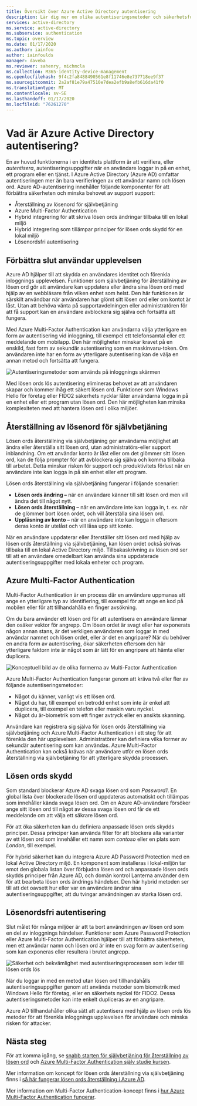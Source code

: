 ```yaml
---
title: Översikt över Azure Active Directory autentisering
description: Lär dig mer om olika autentiseringsmetoder och säkerhetsfunktioner för användar inloggningar med Azure Active Directory.
services: active-directory
ms.service: active-directory
ms.subservice: authentication
ms.topic: overview
ms.date: 01/17/2020
ms.author: iainfou
author: iainfoulds
manager: daveba
ms.reviewer: sahenry, michmcla
ms.collection: M365-identity-device-management
ms.openlocfilehash: 9f4c2fa8488490561e8f11746e8e737718ee9f37
ms.sourcegitcommit: 2a2af81e79a47510e7dea2efb9a8efb616da41f0
ms.translationtype: MT
ms.contentlocale: sv-SE
ms.lasthandoff: 01/17/2020
ms.locfileid: "76261270"
---
```

# <a name="what-is-azure-active-directory-authentication"></a>Vad är Azure Active Directory autentisering?

En av huvud funktionerna i en identitets plattform är att verifiera, eller *autentisera*, autentiseringsuppgifter när en användare loggar in på en enhet, ett program eller en tjänst. I Azure Active Directory (Azure AD) omfattar autentiseringen mer än bara verifieringen av ett användar namn och lösen ord. Azure AD-autentisering innehåller följande komponenter för att förbättra säkerheten och minska behovet av support support:

* Återställning av lösenord för självbetjäning
* Azure Multi-Factor Authentication
* Hybrid integrering för att skriva lösen ords ändringar tillbaka till en lokal miljö
* Hybrid integrering som tillämpar principer för lösen ords skydd för en lokal miljö
* Lösenordsfri autentisering

## <a name="improve-the-end-user-experience"></a>Förbättra slut användar upplevelsen

Azure AD hjälper till att skydda en användares identitet och förenkla inloggnings upplevelsen. Funktioner som självbetjäning för återställning av lösen ord gör att användare kan uppdatera eller ändra sina lösen ord med hjälp av en webbläsare från vilken enhet som helst. Den här funktionen är särskilt användbar när användaren har glömt sitt lösen ord eller om kontot är låst. Utan att behöva vänta på supportavdelningen eller administratören för att få support kan en användare avblockera sig själva och fortsätta att fungera.

Med Azure Multi-Factor Authentication kan användarna välja ytterligare en form av autentisering vid inloggning, till exempel ett telefonsamtal eller ett meddelande om mobilapp. Den här möjligheten minskar kravet på en enskild, fast form av sekundär autentisering som en maskinvaru-token. Om användaren inte har en form av ytterligare autentisering kan de välja en annan metod och fortsätta att fungera.

![Autentiseringsmetoder som används på inloggnings skärmen](media/concept-authentication-methods/overview-login.png)

Med lösen ords lös autentisering elimineras behovet av att användaren skapar och kommer ihåg ett säkert lösen ord. Funktioner som Windows Hello för företag eller FIDO2 säkerhets nycklar låter användarna logga in på en enhet eller ett program utan lösen ord. Den här möjligheten kan minska komplexiteten med att hantera lösen ord i olika miljöer.

## <a name="self-service-password-reset"></a>Återställning av lösenord för självbetjäning

Lösen ords återställning via självbetjäning ger användarna möjlighet att ändra eller återställa sitt lösen ord, utan administratörs-eller support inblandning. Om ett användar konto är låst eller om det glömmer sitt lösen ord, kan de följa prompter för att avblockera sig själva och komma tillbaka till arbetet. Detta minskar risken för support och produktivitets förlust när en användare inte kan logga in på sin enhet eller ett program.

Lösen ords återställning via självbetjäning fungerar i följande scenarier:

* **Lösen ords ändring –** när en användare känner till sitt lösen ord men vill ändra det till något nytt.
* **Lösen ords återställning –** när en användare inte kan logga in, t. ex. när de glömmer bort lösen ordet, och vill återställa sina lösen ord.
* **Upplåsning av konto –** när en användare inte kan logga in eftersom deras konto är utelåst och vill låsa upp sitt konto.

När en användare uppdaterar eller återställer sitt lösen ord med hjälp av lösen ords återställning via självbetjäning, kan lösen ordet också skrivas tillbaka till en lokal Active Directory miljö. Tillbakaskrivning av lösen ord ser till att en användare omedelbart kan använda sina uppdaterade autentiseringsuppgifter med lokala enheter och program.

## <a name="azure-multi-factor-authentication"></a>Azure Multi-Factor Authentication

Multi-Factor Authentication är en process där en användare uppmanas att ange en ytterligare typ av identifiering, till exempel för att ange en kod på mobilen eller för att tillhandahålla en finger avsökning.

Om du bara använder ett lösen ord för att autentisera en användare lämnar den osäker vektor för angrepp. Om lösen ordet är svagt eller har exponerats någon annan stans, är det verkligen användaren som loggar in med användar namnet och lösen ordet, eller är det en angripare? När du behöver en andra form av autentisering, ökar säkerheten eftersom den här ytterligare faktorn inte är något som är lätt för en angripare att hämta eller duplicera.

![Konceptuell bild av de olika formerna av Multi-Factor Authentication](./media/concept-mfa-howitworks/methods.png)

Azure Multi-Factor Authentication fungerar genom att kräva två eller fler av följande autentiseringsmetoder:

* Något du känner, vanligt vis ett lösen ord.
* Något du har, till exempel en betrodd enhet som inte är enkel att duplicera, till exempel en telefon eller maskin varu nyckel.
* Något du är-biometrik som ett finger avtryck eller en ansikts skanning.

Användare kan registrera sig själva för lösen ords återställning via självbetjäning och Azure Multi-Factor Authentication i ett steg för att förenkla den här upplevelsen. Administratörer kan definiera vilka former av sekundär autentisering som kan användas. Azure Multi-Factor Authentication kan också krävas när användare utför en lösen ords återställning via självbetjäning för att ytterligare skydda processen.

## <a name="password-protection"></a>Lösen ords skydd

Som standard blockerar Azure AD svaga lösen ord som *Password1*. En global lista över blockerade lösen ord uppdateras automatiskt och tillämpas som innehåller kända svaga lösen ord. Om en Azure AD-användare försöker ange sitt lösen ord till något av dessa svaga lösen ord får de ett meddelande om att välja ett säkrare lösen ord.

För att öka säkerheten kan du definiera anpassade lösen ords skydds principer. Dessa principer kan använda filter för att blockera alla varianter av ett lösen ord som innehåller ett namn som *contoso* eller en plats som *London*, till exempel.

För hybrid säkerhet kan du integrera Azure AD Password Protection med en lokal Active Directory miljö. En komponent som installeras i lokal-miljön tar emot den globala listan över förbjudna lösen ord och anpassade lösen ords skydds principer från Azure AD, och domän kontrol Lanterna använder dem för att bearbeta lösen ords ändrings händelser. Den här hybrid metoden ser till att det oavsett hur eller var en användare ändrar sina autentiseringsuppgifter, att du tvingar användningen av starka lösen ord.

## <a name="passwordless-authentication"></a>Lösenordsfri autentisering

Slut målet för många miljöer är att ta bort användningen av lösen ord som en del av inloggnings händelser. Funktioner som Azure Password Protection eller Azure Multi-Factor Authentication hjälper till att förbättra säkerheten, men ett användar namn och lösen ord är inte en svag form av autentisering som kan exponeras eller resultera i brutet angrepp.

![Säkerhet och bekvämlighet med autentiseringsprocessen som leder till lösen ords lös](./media/concept-authentication-passwordless/passwordless-convenience-security.png)

När du loggar in med en metod utan lösen ord tillhandahålls autentiseringsuppgifter genom att använda metoder som biometrik med Windows Hello för företag, eller en säkerhets nyckel för FIDO2. Dessa autentiseringsmetoder kan inte enkelt dupliceras av en angripare.

Azure AD tillhandahåller olika sätt att autentisera med hjälp av lösen ords lös metoder för att förenkla inloggnings upplevelsen för användare och minska risken för attacker.

## <a name="next-steps"></a>Nästa steg

För att komma igång, se [snabb starten för självbetjäning för återställning av lösen ord][quickstart-sspr] och [Azure Multi-Factor Authentication själv studie kursen][tutorial-mfa-applications].

Mer information om koncept för lösen ords återställning via självbetjäning finns i [så här fungerar lösen ords återställning i Azure AD][concept-sspr].

Mer information om Multi-Factor Authentication-koncept finns i [hur Azure Multi-Factor Authentication fungerar][concept-mfa].

<!-- INTERNAL LINKS -->
[quickstart-sspr]: quickstart-sspr.md
[tutorial-mfa-applications]: tutorial-mfa-applications.md
[concept-sspr]: concept-sspr-howitworks.md
[concept-mfa]: concept-mfa-howitworks.md
